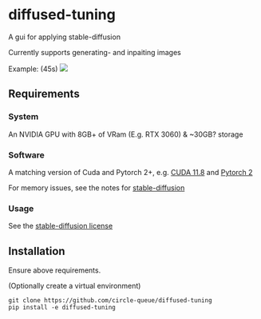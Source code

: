 # diffused-tuning
A gui for applying stable-diffusion

Currently supports generating- and inpaiting images

Example: (45s)
![](https://github.com/circle-queue/diffused-tuning/blob/main/example.gif?raw=true)

## Requirements
### System
An NVIDIA GPU with 8GB+ of VRam (E.g. RTX 3060) & ~30GB? storage

### Software
A matching version of Cuda and Pytorch 2+, e.g. [CUDA 11.8](https://developer.nvidia.com/cuda-11-8-0-download-archive) and [Pytorch 2](https://pytorch.org/get-started/locally/)

For memory issues, see the notes for [stable-diffusion](https://huggingface.co/stabilityai/stable-diffusion-2)

### Usage
See the [stable-diffusion license](https://github.com/CompVis/stable-diffusion/blob/main/LICENSE)

## Installation
Ensure above requirements.

(Optionally create a virtual environment)

```
git clone https://github.com/circle-queue/diffused-tuning
pip install -e diffused-tuning
```